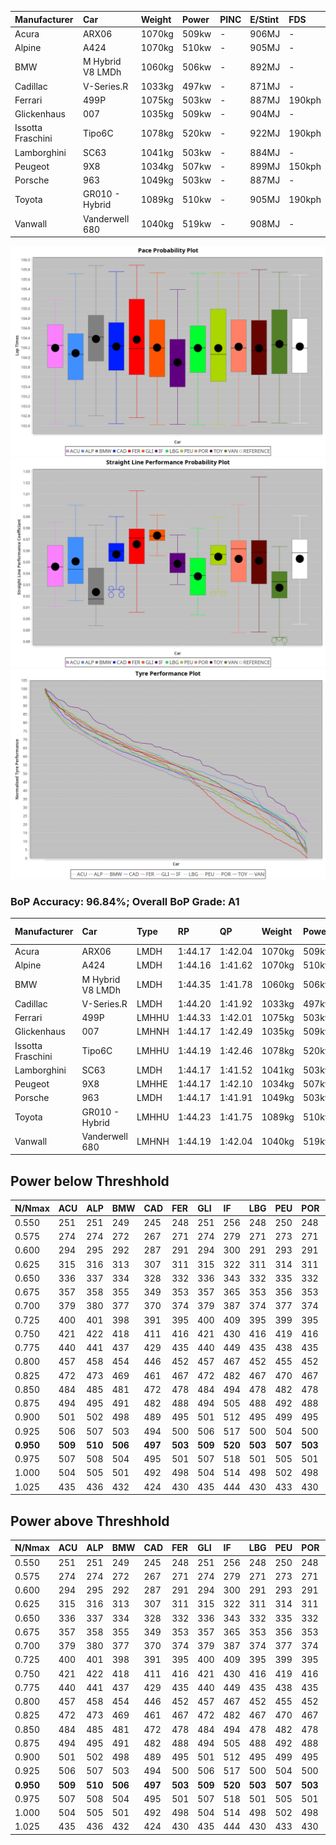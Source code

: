 |Manufacturer|Car|Weight|Power|PINC|E/Stint|FDS|
|:-|:-|:-|:-|:-|:-|:-|
|Acura|ARX06|1070kg|509kw|-|906MJ|-|
|Alpine|A424|1070kg|510kw|-|905MJ|-|
|BMW|M Hybrid V8 LMDh|1060kg|506kw|-|892MJ|-|
|Cadillac|V-Series.R|1033kg|497kw|-|871MJ|-|
|Ferrari|499P|1075kg|503kw|-|887MJ|190kph|
|Glickenhaus|007|1035kg|509kw|-|904MJ|-|
|Issotta Fraschini|Tipo6C|1078kg|520kw|-|922MJ|190kph|
|Lamborghini|SC63|1041kg|503kw|-|884MJ|-|
|Peugeot|9X8|1034kg|507kw|-|899MJ|150kph|
|Porsche|963|1049kg|503kw|-|887MJ|-|
|Toyota|GR010 - Hybrid|1089kg|510kw|-|905MJ|190kph|
|Vanwall|Vanderwell 680|1040kg|519kw|-|908MJ|-|

![PACECHART](./IMG/ACOMETHOD.png)
![STRAIGHTLINEPERFORMANCECHART](./IMG/ACOMETHOD_sp.png)
![TYREPERFORMANCECHART](./IMG/ACOMETHOD_tw.png)

### BoP Accuracy: 96.84%; Overall BoP Grade: A1
|Manufacturer|Car|Type|RP|QP|Weight|Power¹|Threshhold|PINC|Power²|E/Stint|AVG Vmax|FDS|RDLC|L/Stint|BOP-Grade|ModelAccuracy|ModelPoints|Match%|
|:-|:-|:-|:-|:-|:-|:-|:-|:-|:-|:-|:-|:-|:-|:-|:-|:-|:-|:-|
|Acura|ARX06|LMDH|1:44.17|1:42.04|1070kg|509kw|210.0kph|-|509kw|906MJ|293.40kph|-|1.00|33|-B1|100.00%|995|85.82%|
|Alpine|A424|LMDH|1:44.16|1:41.62|1070kg|510kw|210.0kph|-|510kw|905MJ|294.18kph|-|1.00|33|~A1|81.46%|523|100.00%|
|BMW|M Hybrid V8 LMDh|LMDH|1:44.35|1:41.78|1060kg|506kw|210.0kph|-|506kw|892MJ|290.03kph|-|1.02|33|~A1|98.60%|1690|97.30%|
|Cadillac|V-Series.R|LMDH|1:44.20|1:41.92|1033kg|497kw|210.0kph|-|497kw|871MJ|294.72kph|-|1.03|33|~A1|98.38%|1765|97.51%|
|Ferrari|499P|LMHHU|1:44.33|1:42.01|1075kg|503kw|210.0kph|-|503kw|887MJ|295.83kph|190kph|1.02|33|~A1|92.24%|2247|100.00%|
|Glickenhaus|007|LMHNH|1:44.17|1:42.49|1035kg|509kw|210.0kph|-|509kw|904MJ|298.83kph|-|0.95|33|+A2|96.18%|554|91.35%|
|Issotta Fraschini|Tipo6C|LMHHU|1:44.19|1:42.46|1078kg|520kw|210.0kph|-|520kw|922MJ|294.29kph|190kph|1.03|33|+A2|66.67%|96|92.92%|
|Lamborghini|SC63|LMDH|1:44.17|1:41.52|1041kg|503kw|210.0kph|-|503kw|884MJ|292.64kph|-|1.05|33|~A1|96.77%|419|97.17%|
|Peugeot|9X8|LMHHE|1:44.17|1:42.10|1034kg|507kw|210.0kph|-|507kw|899MJ|295.34kph|150kph|1.03|33|~A1|87.65%|1795|100.00%|
|Porsche|963|LMDH|1:44.17|1:41.91|1049kg|503kw|210.0kph|-|503kw|887MJ|294.75kph|-|1.02|33|~A1|96.81%|5438|100.00%|
|Toyota|GR010 - Hybrid|LMHHU|1:44.23|1:41.75|1089kg|510kw|210.0kph|-|510kw|905MJ|293.63kph|190kph|1.01|33|~A1|86.04%|1751|100.00%|
|Vanwall|Vanderwell 680|LMHNH|1:44.19|1:42.04|1040kg|519kw|210.0kph|-|519kw|908MJ|291.41kph|-|1.00|33|~A1|91.42%|501|100.00%|

## Power below Threshhold
|N/Nmax|ACU|ALP|BMW|CAD|FER|GLI|IF|LBG|PEU|POR|TOY|VAN|
|:-|:-|:-|:-|:-|:-|:-|:-|:-|:-|:-|:-|:-|
|0.550|251|251|249|245|248|251|256|248|250|248|251|256|
|0.575|274|274|272|267|271|274|279|271|273|271|274|279|
|0.600|294|295|292|287|291|294|300|291|293|291|295|299|
|0.625|315|316|313|307|311|315|322|311|314|311|316|321|
|0.650|336|337|334|328|332|336|343|332|335|332|337|342|
|0.675|357|358|355|349|353|357|365|353|356|353|358|364|
|0.700|379|380|377|370|374|379|387|374|377|374|380|386|
|0.725|400|401|398|391|395|400|409|395|399|395|401|408|
|0.750|421|422|418|411|416|421|430|416|419|416|422|429|
|0.775|440|441|437|429|435|440|449|435|438|435|441|448|
|0.800|457|458|454|446|452|457|467|452|455|452|458|466|
|0.825|472|473|469|461|467|472|482|467|470|467|473|481|
|0.850|484|485|481|472|478|484|494|478|482|478|485|493|
|0.875|494|495|491|482|488|494|505|488|492|488|495|504|
|0.900|501|502|498|489|495|501|512|495|499|495|502|511|
|0.925|506|507|503|494|500|506|517|500|504|500|507|516|
|**0.950**|**509**|**510**|**506**|**497**|**503**|**509**|**520**|**503**|**507**|**503**|**510**|**519**|
|0.975|507|508|504|495|501|507|518|501|505|501|508|517|
|1.000|504|505|501|492|498|504|514|498|502|498|505|513|
|1.025|435|436|432|424|430|435|444|430|433|430|436|443|

## Power above Threshhold
|N/Nmax|ACU|ALP|BMW|CAD|FER|GLI|IF|LBG|PEU|POR|TOY|VAN|
|:-|:-|:-|:-|:-|:-|:-|:-|:-|:-|:-|:-|:-|
|0.550|251|251|249|245|248|251|256|248|250|248|251|256|
|0.575|274|274|272|267|271|274|279|271|273|271|274|279|
|0.600|294|295|292|287|291|294|300|291|293|291|295|299|
|0.625|315|316|313|307|311|315|322|311|314|311|316|321|
|0.650|336|337|334|328|332|336|343|332|335|332|337|342|
|0.675|357|358|355|349|353|357|365|353|356|353|358|364|
|0.700|379|380|377|370|374|379|387|374|377|374|380|386|
|0.725|400|401|398|391|395|400|409|395|399|395|401|408|
|0.750|421|422|418|411|416|421|430|416|419|416|422|429|
|0.775|440|441|437|429|435|440|449|435|438|435|441|448|
|0.800|457|458|454|446|452|457|467|452|455|452|458|466|
|0.825|472|473|469|461|467|472|482|467|470|467|473|481|
|0.850|484|485|481|472|478|484|494|478|482|478|485|493|
|0.875|494|495|491|482|488|494|505|488|492|488|495|504|
|0.900|501|502|498|489|495|501|512|495|499|495|502|511|
|0.925|506|507|503|494|500|506|517|500|504|500|507|516|
|**0.950**|**509**|**510**|**506**|**497**|**503**|**509**|**520**|**503**|**507**|**503**|**510**|**519**|
|0.975|507|508|504|495|501|507|518|501|505|501|508|517|
|1.000|504|505|501|492|498|504|514|498|502|498|505|513|
|1.025|435|436|432|424|430|435|444|430|433|430|436|443|
